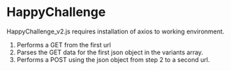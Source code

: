 # HappyChallenge

HappyChallenge_v2.js requires installation of axios to working environment.

1. Performs a GET from the first url
2. Parses the GET data for the first json object in the variants array.
3. Performs a POST using the json object from step 2 to a second url.
